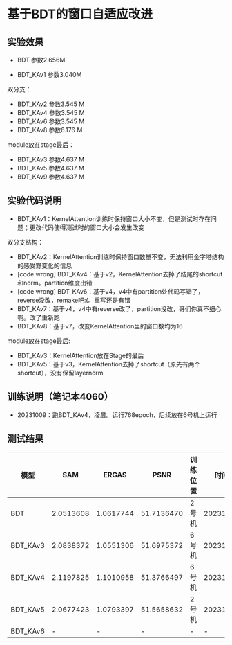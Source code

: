 
# 基于BDT的窗口自适应改进
## 实验效果

* BDT 参数2.656M

* BDT_KAv1 参数3.040M

双分支：

* BDT_KAv2 参数3.545 M
* BDT_KAv4 参数3.545 M
* BDT_KAv6 参数3.545 M
* BDT_KAv8 参数6.176 M

module放在stage最后：

* BDT_KAv3 参数4.637 M
* BDT_KAv5 参数4.637 M
* BDT_KAv9 参数4.637 M


## 实验代码说明

* BDT_KAv1：KernelAttention训练时保持窗口大小不变，但是测试时存在问题；更改代码使得测试时的窗口大小会发生改变

双分支结构：

* BDT_KAv2：KernelAttention训练时保持窗口数量不变，无法利用金字塔结构的感受野变化的信息
* [code wrong] BDT_KAv4：基于v2，KernelAttention去掉了结尾的shortcut和norm。partition维度出错
* [code wrong] BDT_KAv6：基于v4，v4中有partition处代码写错了，reverse没改，remake吧:(。重写还是有错
* BDT_KAv7：基于v4，v4中有reverse改了，partition没改，哥们你真不细心啊。改了重新跑
* BDT_KAv8：基于v7，改变KernelAttention里的窗口数均为16

module放在stage最后:

* BDT_KAv3：KernelAttention放在Stage的最后
* BDT_KAv5：基于v3，KernelAttention去掉了shortcut（原先有两个shortcut），没有保留layernorm








## 训练说明（笔记本4060）

* 20231009：跑BDT_KAv4，凌晨。运行768epoch，后续放在6号机上运行



## 测试结果

|模型|SAM|ERGAS|PSNR|训练位置|时间|
|----|----|----|----|----|----|
|BDT|2.0513608|1.0617744|51.7136470|2号机|20231008|
|BDT_KAv3|2.0838372|1.0551306|51.6975372|6号机|20231008|
|BDT_KAv4|2.1197825|1.1010958|51.3766497|6号机|20231009|
|BDT_KAv5|2.0677423|1.0793397|51.5658632|2号机|20231009|
|BDT_KAv6|-|-|-|-|-|
